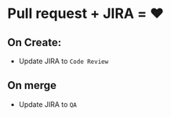 # Pull request + JIRA = ❤️

## On Create:
- Update JIRA to `Code Review`

## On merge
- Update JIRA to `QA`
